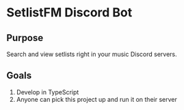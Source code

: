# SetlistFM Discord Bot

## Purpose

Search and view setlists right in your music Discord servers.

## Goals

1. Develop in TypeScript
2. Anyone can pick this project up and run it on their server